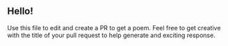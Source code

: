 Hello!
------

Use this file to edit and create a PR to get a poem. Feel free to get creative with the title of your pull request to help generate and exciting response.
